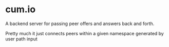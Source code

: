 # cum.io
A backend server for passing peer offers and answers back and forth.

Pretty much it just connects peers within a given namespace generated by user path input
